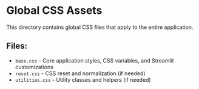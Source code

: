# Global CSS Assets

This directory contains global CSS files that apply to the entire application.

## Files:
- `base.css` - Core application styles, CSS variables, and Streamlit customizations
- `reset.css` - CSS reset and normalization (if needed)
- `utilities.css` - Utility classes and helpers (if needed)

